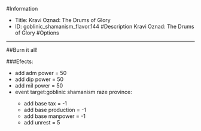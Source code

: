 #Information
 - Title: Kravi Oznad: The Drums of Glory
 - ID: goblinic_shamanism_flavor.144
#Description
Kravi Oznad: The Drums of Glory
#Options

___
##Burn it all!

###Efects:<ul><li>add adm power = 50</li><li>add dip power = 50</li><li>add mil power = 50</li><li>event target:goblinic shamanism raze province:</li><ul><li>add base tax = -1</li><li>add base production = -1</li><li>add base manpower = -1</li><li>add unrest = 5</li></ul></ul>
